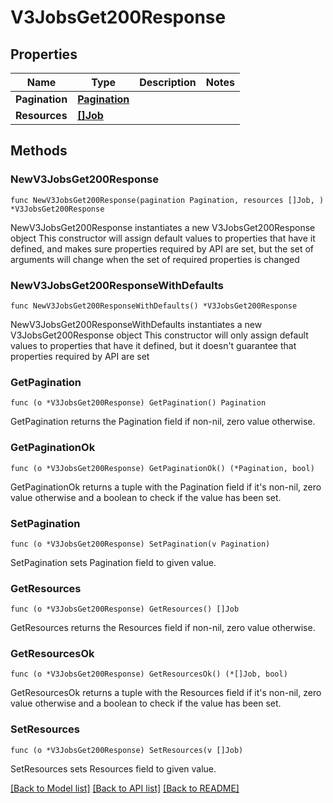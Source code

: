 # V3JobsGet200Response

## Properties

Name | Type | Description | Notes
------------ | ------------- | ------------- | -------------
**Pagination** | [**Pagination**](Pagination.md) |  | 
**Resources** | [**[]Job**](Job.md) |  | 

## Methods

### NewV3JobsGet200Response

`func NewV3JobsGet200Response(pagination Pagination, resources []Job, ) *V3JobsGet200Response`

NewV3JobsGet200Response instantiates a new V3JobsGet200Response object
This constructor will assign default values to properties that have it defined,
and makes sure properties required by API are set, but the set of arguments
will change when the set of required properties is changed

### NewV3JobsGet200ResponseWithDefaults

`func NewV3JobsGet200ResponseWithDefaults() *V3JobsGet200Response`

NewV3JobsGet200ResponseWithDefaults instantiates a new V3JobsGet200Response object
This constructor will only assign default values to properties that have it defined,
but it doesn't guarantee that properties required by API are set

### GetPagination

`func (o *V3JobsGet200Response) GetPagination() Pagination`

GetPagination returns the Pagination field if non-nil, zero value otherwise.

### GetPaginationOk

`func (o *V3JobsGet200Response) GetPaginationOk() (*Pagination, bool)`

GetPaginationOk returns a tuple with the Pagination field if it's non-nil, zero value otherwise
and a boolean to check if the value has been set.

### SetPagination

`func (o *V3JobsGet200Response) SetPagination(v Pagination)`

SetPagination sets Pagination field to given value.


### GetResources

`func (o *V3JobsGet200Response) GetResources() []Job`

GetResources returns the Resources field if non-nil, zero value otherwise.

### GetResourcesOk

`func (o *V3JobsGet200Response) GetResourcesOk() (*[]Job, bool)`

GetResourcesOk returns a tuple with the Resources field if it's non-nil, zero value otherwise
and a boolean to check if the value has been set.

### SetResources

`func (o *V3JobsGet200Response) SetResources(v []Job)`

SetResources sets Resources field to given value.



[[Back to Model list]](../README.md#documentation-for-models) [[Back to API list]](../README.md#documentation-for-api-endpoints) [[Back to README]](../README.md)


